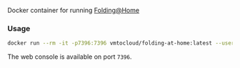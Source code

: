 Docker container for running [Folding@Home](http://folding.stanford.edu/)

### Usage
```bash
docker run --rm -it -p7396:7396 vmtocloud/folding-at-home:latest --user=VMtoCloud --team=52737 --gpu=false --smp=true --power=full
```

The web console is available on port `7396`.
